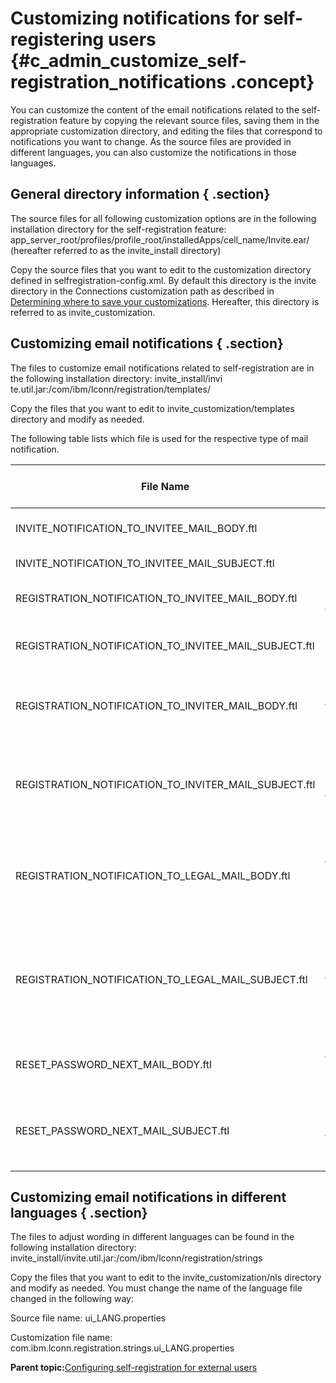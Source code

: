 # Customizing notifications for self-registering users {#c_admin_customize_self-registration_notifications .concept}

You can customize the content of the email notifications related to the self-registration feature by copying the relevant source files, saving them in the appropriate customization directory, and editing the files that correspond to notifications you want to change. As the source files are provided in different languages, you can also customize the notifications in those languages.

## General directory information { .section}

The source files for all following customization options are in the following installation directory for the self-registration feature: app\_server\_root/profiles/profile\_root/installedApps/cell\_name/Invite.ear/ \(hereafter referred to as the invite\_install directory\)

Copy the source files that you want to edit to the customization directory defined in selfregistration-config.xml. By default this directory is the invite directory in the Connections customization path as described in [Determining where to save your customizations](https://help.hcltechsw.com/connections/v7/admin/customize/t_customize_find_custom_directory.html). Hereafter, this directory is referred to as invite\_customization.

## Customizing email notifications { .section}

The files to customize email notifications related to self-registration are in the following installation directory: invite\_install/invi te.util.jar:/com/ibm/lconn/registration/templates/

Copy the files that you want to edit to invite\_customization/templates directory and modify as needed.

The following table lists which file is used for the respective type of mail notification.

|File Name|Content of Email Notification|
|---------|-----------------------------|
|INVITE\_NOTIFICATION\_TO\_INVITEE\_MAIL\_BODY.ftl|Invitation to guest to join Connections|
|INVITE\_NOTIFICATION\_TO\_INVITEE\_MAIL\_SUBJECT.ftl|Subject line of invitation|
|REGISTRATION\_NOTIFICATION\_TO\_INVITEE\_MAIL\_BODY.ftl|Registration notification to guest|
|REGISTRATION\_NOTIFICATION\_TO\_INVITEE\_MAIL\_SUBJECT.ftl|Subject line of registration notification|
|REGISTRATION\_NOTIFICATION\_TO\_INVITER\_MAIL\_BODY.ftl|Registration notification to user who initiated the invitation|
|REGISTRATION\_NOTIFICATION\_TO\_INVITER\_MAIL\_SUBJECT.ftl|Subject line of registration notification to user who initiated the invitation|
|REGISTRATION\_NOTIFICATION\_TO\_LEGAL\_MAIL\_BODY.ftl|Registration notification to guest having configured legal mail account|
|REGISTRATION\_NOTIFICATION\_TO\_LEGAL\_MAIL\_SUBJECT.ftl|Subject line of registration notification to guest having configured legal mail account|
|RESET\_PASSWORD\_NEXT\_MAIL\_BODY.ftl|Notification to reset guest password|
|RESET\_PASSWORD\_NEXT\_MAIL\_SUBJECT.ftl|Subject line of notification to reset guest password|

## Customizing email notifications in different languages { .section}

The files to adjust wording in different languages can be found in the following installation directory: invite\_install/invite.util.jar:/com/ibm/lconn/registration/strings

Copy the files that you want to edit to the invite\_customization/nls directory and modify as needed. You must change the name of the language file changed in the following way:

Source file name: ui\_LANG.properties

Customization file name: com.ibm.lconn.registration.strings.ui\_LANG.properties

**Parent topic:**[Configuring self-registration for external users](../admin/t_install_config_self-registration_for_external_users.md)


